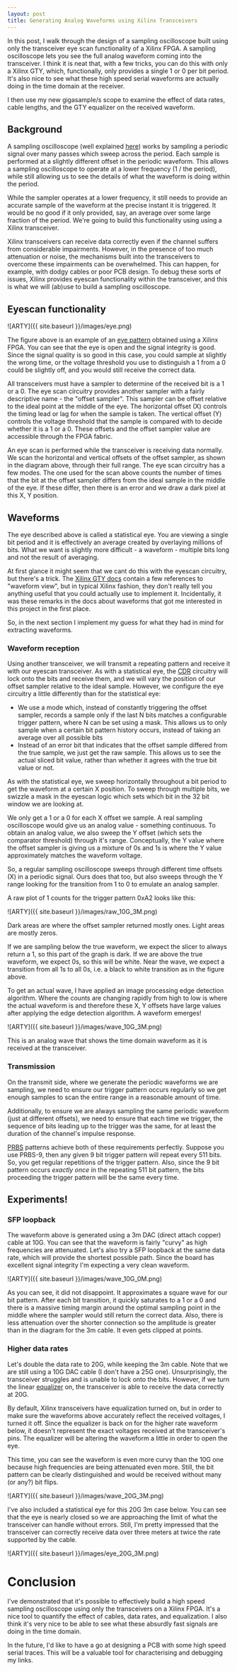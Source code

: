 ```yaml
---
layout: post
title: Generating Analog Waveforms using Xilinx Transceivers
---
```


In this post, I walk through the design of a sampling oscilloscope built using only the transceiver eye scan functionality of a Xilinx FPGA. A sampling oscilloscope lets you see the full analog waveform coming into the transceiver. I think it is neat that, with a few tricks, you can do this with only a Xilinx GTY, which, functionally, only provides a single 1 or 0 per bit period. It's also nice to see what these high speed serial waveforms are actually doing in the time domain at the receiver.

I then use my new gigasample/s scope to examine the effect of data rates, cable lengths, and the GTY equalizer on the received waveform.

## Background

A sampling oscilloscope (well explained [here](https://blogs.keysight.com/blogs/tech/bench.entry.html/2022/05/09/what_s_the_differencebetweenareal-timeandsamp-WuT8.html)) works by sampling a periodic signal over many passes which sweep across the period. Each sample is performed at a slightly different offset in the periodic waveform. This allows a sampling oscilloscope to operate at a lower frequency (1 / the period), while still allowing us to see the details of what the waveform is doing within the period. 

While the sampler operates at a lower frequency, it still needs to provide an accurate sample of the waveform at the precise instant it is triggered. It would be no good if it only provided, say, an average over some large fraction of the period. We're going to build this functionality using using a Xilinx transceiver.

Xilinx transceivers can receive data correctly even if the channel suffers from considerable impairments. However, in the presence of too much attenuation or noise, the mechanisms built into the transceivers to overcome these impairments can be overwhelmed. This can happen, for example, with dodgy cables or poor PCB design. To debug these sorts of issues, Xilinx provides eyescan functionality within the transceiver, and this is what we will (ab)use to build a sampling oscilloscope.

## Eyescan functionality

![ARTY]({{ site.baseurl }}/images/eye.png)

The figure above is an example of an [eye pattern](https://en.wikipedia.org/wiki/Eye_pattern) obtained using a Xilinx FPGA. You can see that the eye is open and the signal integrity is good. Since the signal quality is so good in this case, you could sample at slightly the wrong time, or the voltage threshold you use to distinguish a 1 from a 0 could be slightly off, and you would still receive the correct data.

All transceivers must have a sampler to determine of the received bit is a 1 or a 0. The eye scan circuitry provides another sampler with a fairly descriptive name - the "offset sampler". This sampler can be offset relative to the ideal point at the middle of the eye. The horizontal offset (X) controls the timing lead or lag for when the sample is taken. The vertical offset (Y) controls the voltage threshold that the sample is compared with to decide whether it is a 1 or a 0. These offsets and the offset sampler value are accessible through the FPGA fabric.

An eye scan is performed while the transceiver is receiving data normally. We scan the horizontal and vertical offsets of the offset sampler, as shown in the diagram above, through their full range. The eye scan circuitry has a few modes. The one used for the scan above counts the number of times that the bit at the offset sampler differs from the ideal sample in the middle of the eye. If these differ, then there is an error and we draw a dark pixel at this X, Y position.

## Waveforms

The eye described above is called a statistical eye. You are viewing a single bit period and it is effectively an average created by overlaying millions of bits. What we want is slightly more difficult - a waveform - multiple bits long and not the result of averaging.

At first glance it might seem that we cant do this with the eyescan circuitry, but there's a trick. The [Xilinx GTY docs](https://www.xilinx.com/content/dam/xilinx/support/documents/user_guides/ug578-ultrascale-gty-transceivers.pdf#page=225) contain a few references to "waveform view", but in typical Xilinx fashion, they don't really tell you anything useful that you could actually use to implement it. Incidentally, it was these remarks in the docs about waveforms that got me interested in this project in the first place.

So, in the next section I implement my guess for what they had in mind for extracting waveforms.

### Waveform reception

Using another transceiver, we will transmit a repeating pattern and receive it with our eyescan transceiver. As with a statistical eye, the [CDR](https://en.wikipedia.org/wiki/Clock_recovery) circuitry will lock onto the bits and receive them, and we will vary the position of our offset sampler relative to the ideal sample. However, we configure the eye circuitry a little differently than for the statistical eye:

* We use a mode which, instead of constantly triggering the offset sampler, records a sample only if the last N bits matches a configurable trigger pattern, where N can be set using a mask. This allows us to only sample when a certain bit pattern history occurs, instead of taking an average over all possible bits
* Instead of an error bit that indicates that the offset sample differed from the true sample, we just get the raw sample. This allows us to see the actual sliced bit value, rather than whether it agrees with the true bit value or not.

As with the statistical eye, we sweep horizontally throughout a bit period to get the waveform at a certain X position. To sweep through multiple bits, we swizzle a mask in the eyescan logic which sets which bit in the 32 bit window we are looking at.

We only get a 1 or a 0 for each X offset we sample. A real sampling oscilloscope would give us an analog value - something continuous. To obtain an analog value, we also sweep the Y offset (which sets the comparator threshold) through it's range. Conceptually, the Y value where the offset sampler is giving us a mixture of 0s and 1s is where the Y value approximately matches the waveform voltage.

So, a regular sampling oscilloscope sweeps through different time offsets (X) in a periodic signal. Ours does that too, but also sweeps through the Y range looking for the transition from 1 to 0 to emulate an analog sampler.

A raw plot of 1 counts for the trigger pattern 0xA2 looks like this:

![ARTY]({{ site.baseurl }}/images/raw_10G_3M.png)

Dark areas are where the offset sampler returned mostly ones. Light areas are mostly zeros.

If we are sampling below the true waveform, we expect the slicer to always return a 1, so this part of the graph is dark. If we are above the true waveform, we expect 0s, so this will be white. Near the wave, we expect a transition from all 1s to all 0s, i.e. a black to white transition as in the figure above.

To get an actual wave, I have applied an image processing edge detection algorithm. Where the counts are changing rapidly from high to low is where the actual waveform is and therefore these X, Y offsets have large values after applying the edge detection algorithm. A waveform emerges!

![ARTY]({{ site.baseurl }}/images/wave_10G_3M.png)

This is an analog wave that shows the time domain waveform as it is received at the transceiver. 

### Transmission

On the transmit side, where we generate the periodic waveforms we are sampling, we need to ensure our trigger pattern occurs regularly so we get enough samples to scan the entire range in a reasonable amount of time.

Additionally, to ensure we are always sampling the same periodic waveform (just at different offsets), we need to ensure that each time we trigger, the sequence of bits leading up to the trigger was the same, for at least the duration of the channel's impulse response.

[PRBS](https://en.wikipedia.org/wiki/Pseudorandom_binary_sequence) patterns achieve both of these requirements perfectly. Suppose you use PRBS-9, then any given 9 bit trigger pattern will repeat every 511 bits. So, you get regular repetitions of the trigger pattern. Also, since the 9 bit pattern occurs *exactly once* in the repeating 511 bit pattern, the bits proceeding the trigger pattern will be the same every time.

## Experiments!

### SFP loopback

The waveform above is generated using a 3m DAC (direct attach copper) cable at 10G. You can see that the waveform is fairly "curvy" as high frequencies are attenuated. Let's also try a SFP loopback at the same data rate, which will provide the shortest possible path. Since the board has excellent signal integrity I'm expecting a very clean waveform. 

![ARTY]({{ site.baseurl }}/images/wave_10G_0M.png)

As you can see, it did not disappoint. It approximates a square wave for our bit pattern. After each bit transition, it quickly saturates to a 1 or a 0 and there is a massive timing margin around the optimal sampling point in the middle where the sampler would still return the correct data. Also, there is less attenuation over the shorter connection so the amplitude is greater than in the diagram for the 3m cable. It even gets clipped at points.

### Higher data rates

Let's double the data rate to 20G, while keeping the 3m cable. Note that we are still using a 10G DAC cable (I don't have a 25G one). Unsurprisingly, the transceiver struggles and is unable to lock onto the bits. However, if we turn the linear [equalizer](https://en.wikipedia.org/wiki/Equalization_(communications)) on, the transceiver is able to receive the data correctly at 20G.

By default, Xilinx transceivers have equalization turned on, but in order to make sure the waveforms above accurately reflect the received voltages, I turned it off. Since the equalizer is back on for the higher rate waveform below, it doesn't represent the exact voltages received at the transceiver's pins. The equalizer will be altering the waveform a little in order to open the eye.

This time, you can see the waveform is even more curvy than the 10G one because high frequencies are being attenuated even more. Still, the bit pattern can be clearly distinguished and would be received without many (or any?) bit flips. 

![ARTY]({{ site.baseurl }}/images/wave_20G_3M.png)

I've also included a statistical eye for this 20G 3m case below. You can see that the eye is nearly closed so we are approaching the limit of what the transceiver can handle without errors. Still, I'm pretty impressed that the transceiver can correctly receive data over three meters at twice the rate supported by the cable.

![ARTY]({{ site.baseurl }}/images/eye_20G_3M.png)

# Conclusion

I've demonstrated that it's possible to effectively build a high speed sampling oscilloscope using only the transceivers on a Xilinx FPGA. It's a nice tool to quantify the effect of cables, data rates, and equalization. I also think it's very nice to be able to see what these absurdly fast signals are doing in the time domain.

In the future, I'd like to have a go at designing a PCB with some high speed serial traces. This will be a valuable tool for characterising and debugging my links.

